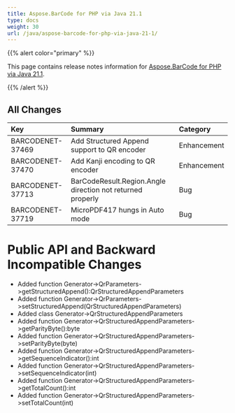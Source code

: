 ```yaml
---
title: Aspose.BarCode for PHP via Java 21.1
type: docs
weight: 30
url: /java/aspose-barcode-for-php-via-java-21-1/
---
```


{{% alert color="primary" %}} 

This page contains release notes information for [Aspose.BarCode for PHP via Java 21.1](https://downloads.aspose.com/barcode/phpjava/new-releases/aspose.barcode-for-php-via-java-21.1/).

{{% /alert %}} 
## **All Changes**

|**Key**|**Summary**|**Category**|
| :- | :- | :- |
|BARCODENET-37469|Add Structured Append support to QR encoder|Enhancement|
|BARCODENET-37470|Add Kanji encoding to QR encoder|Enhancement|
|BARCODENET-37713|BarCodeResult.Region.Angle direction not returned properly|Bug|
|BARCODENET-37719|MicroPDF417 hungs in Auto mode|Bug|

# **Public API and Backward Incompatible Changes**
- Added function Generator->QrParameters->getStructuredAppend():QrStructuredAppendParameters
- Added function Generator->QrParameters->setStructuredAppend(QrStructuredAppendParameters)
- Added class Generator->QrStructuredAppendParameters
- Added function Generator->QrStructuredAppendParameters->getParityByte():byte
- Added function Generator->QrStructuredAppendParameters->setParityByte(byte)
- Added function Generator->QrStructuredAppendParameters->getSequenceIndicator():int
- Added function Generator->QrStructuredAppendParameters->setSequenceIndicator(int)
- Added function Generator->QrStructuredAppendParameters->getTotalCount():int
- Added function Generator->QrStructuredAppendParameters->setTotalCount(int)